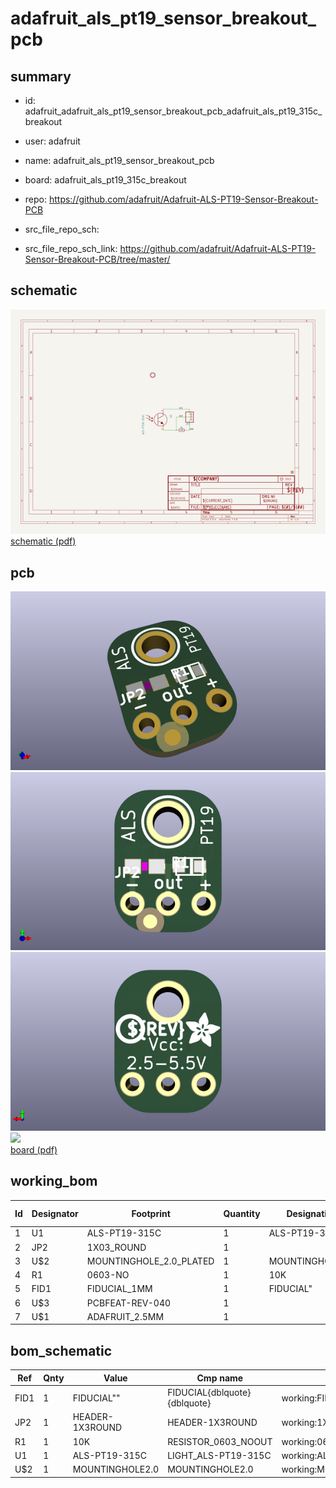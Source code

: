 # adafruit_als_pt19_sensor_breakout_pcb
 
## summary 
* id: adafruit_adafruit_als_pt19_sensor_breakout_pcb_adafruit_als_pt19_315c_breakout
* user: adafruit
* name: adafruit_als_pt19_sensor_breakout_pcb
* board: adafruit_als_pt19_315c_breakout
* repo: https://github.com/adafruit/Adafruit-ALS-PT19-Sensor-Breakout-PCB



* src_file_repo_sch: 
* src_file_repo_sch_link: https://github.com/adafruit/Adafruit-ALS-PT19-Sensor-Breakout-PCB/tree/master/

## schematic  
![](working_schematic_600.png)  
[schematic (pdf)](working_schematic.pdf)  

## pcb  
![](working_3d_600.png) 
![](working_3d_front_600.png)  
![](working_3d_back_600.png)  
![](working_600.png)  
[board (pdf)](working.pdf)  

## working_bom
| Id | Designator | Footprint | Quantity | Designation | Supplier and ref |  | None | 
| --- | --- | --- | --- | --- | --- | --- | --- | 
| 1 | U1 | ALS-PT19-315C | 1 | ALS-PT19-315C |  |  | [''] | 
| 2 | JP2 | 1X03_ROUND | 1 |  |  |  | [''] | 
| 3 | U$2 | MOUNTINGHOLE_2.0_PLATED | 1 | MOUNTINGHOLE2.0 |  |  | [''] | 
| 4 | R1 | 0603-NO | 1 | 10K |  |  | [''] | 
| 5 | FID1 | FIDUCIAL_1MM | 1 | FIDUCIAL" |  |  | [''] | 
| 6 | U$3 | PCBFEAT-REV-040 | 1 |  |  |  | [''] | 
| 7 | U$1 | ADAFRUIT_2.5MM | 1 |  |  |  | [''] | 


## bom_schematic
| Ref | Qnty | Value | Cmp name | Footprint | Description | Vendor | DNP | 
| --- | --- | --- | --- | --- | --- | --- | --- | 
| FID1 | 1 | FIDUCIAL"" | FIDUCIAL{dblquote}{dblquote} | working:FIDUCIAL_1MM |  |  |  | 
| JP2 | 1 | HEADER-1X3ROUND | HEADER-1X3ROUND | working:1X03_ROUND |  |  |  | 
| R1 | 1 | 10K | RESISTOR_0603_NOOUT | working:0603-NO |  |  |  | 
| U1 | 1 | ALS-PT19-315C | LIGHT_ALS-PT19-315C | working:ALS-PT19-315C |  |  |  | 
| U$2 | 1 | MOUNTINGHOLE2.0 | MOUNTINGHOLE2.0 | working:MOUNTINGHOLE_2.0_PLATED |  |  |  | 

